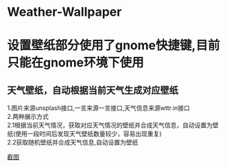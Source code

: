 # Weather-Wallpaper
# 设置壁纸部分使用了gnome快捷键,目前只能在gnome环境下使用
## 天气壁纸，自动根据当前天气生成对应壁纸  
1.图片来源unsplash接口,一言来源一言接口,天气信息来源wttr.in接口  
2.两种展示方式  
  2.1根据当前天气情况，获取对应天气情况的壁纸并合成天气信息，自动设置为壁纸(使用一段时间后发现天气壁纸数量较少，容易出现重复)  
  2.2获取随机壁纸并合成天气信息,自动设置为壁纸  

[截图](https://github.com/kerojiang/Weather-Wallpaper/blob/main/%E6%88%AA%E5%B1%8F-20210928122036-1919x1079.png)
